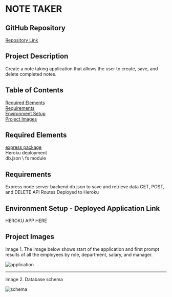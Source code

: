 # NOTE TAKER

## GitHub Repository
[Repository Link](https://github.com/eaborden/note-taker)

## Project Description
Create a note taking application that allows the user to create, save, and delete completed notes.

## Table of Contents
[Required Elements](#required-elements) \
[Requirements](#requirements) \
[Environment Setup](#environment-setup) \
[Project Images](#project-images)

## Required Elements
[express package](https://expressjs.com/) \
Heroku deployment \
db.json \ 
fs module

## Requirements
Express node server backend 
db.json to save and retrieve data
GET, POST, and DELETE API Routes
Deployed to Heroku

## Environment Setup - Deployed Application Link
HEROKU APP HERE


## Project Images
Image 1. The image below shows start of the application and first prompt results of all the employees by role, department, salary, and manager. 

![application](https://github.com/eaborden/note-taker/blob/master/Assets/images/entryscreen.PNG?raw=true)


---

Image 2. Database schema

![schema](https://github.com/eaborden/note-taker/blob/master/Assets/images/notescreen.PNG?raw=true)
